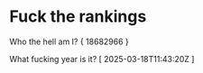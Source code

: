 # Fuck the rankings

Who the hell am I?
{ 18682966 }

What fucking year is it?
[ 2025-03-18T11:43:20Z ]
